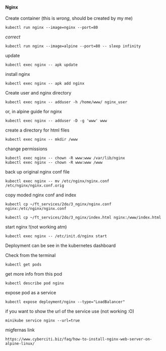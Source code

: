 #### Nginx

Create container (this is _wrong_, should be created by my me)
```
kubectl run nginx --image=nginx --port=80
```
_correct_
```
kubectl run nginx --image=alpine --port=80 -- sleep infinity
```
update
```
kubectl exec nginx -- apk update
```
install nginx
```
kubectl exec nginx -- apk add nginx
```
Create user and nginx directory
```
kubectl exec nginx -- adduser -h /home/www/ nginx_user
```
or, in alpine guide for nginx
```
kubectl exec nginx -- adduser -D -g 'www' www
```
create a directory for html files
```
kubectl exec nginx -- mkdir /www
```
change permissions
```
kubectl exec nginx -- chown -R www:www /var/lib/nginx
kubectl exec nginx -- chown -R www:www /www
```
back up original nginx conf file
```
kubectl exec nginx -- mv /etc/nginx/nginx.conf /etc/nginx/nginx.conf.orig
```
copy moded nginx conf and index
```
kubectl cp ~/ft_services/2do/3_nginx/nginx.conf nginx:/etc/nginx/nginx.conf

kubectl cp ~/ft_services/2do/3_nginx/index.html nginx:/www/index.html
```
start nginx !(not working atm)
```
kubectl exec nginx -- /etc/init.d/nginx start
```

Deployment can be see in the kubernetes dashboard

Check from the terminal
```
kubectl get pods
```
get more info from this pod
```
kubectl describe pod nginx
```
expose pod as a service
```
kubectl expose deployment/nginx --type="LoadBalancer"
```
if you want to show the url of the service use (not working :O)
```
minikube service nginx --url=true
```
migfernas link
```
https://www.cyberciti.biz/faq/how-to-install-nginx-web-server-on-alpine-linux/
```